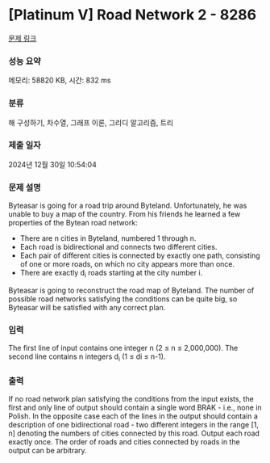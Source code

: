 # [Platinum V] Road Network 2 - 8286 

[문제 링크](https://www.acmicpc.net/problem/8286) 

### 성능 요약

메모리: 58820 KB, 시간: 832 ms

### 분류

해 구성하기, 차수열, 그래프 이론, 그리디 알고리즘, 트리

### 제출 일자

2024년 12월 30일 10:54:04

### 문제 설명

<p>Byteasar is going for a road trip around Byteland. Unfortunately, he was unable to buy a map of the country. From his friends he learned a few properties of the Bytean road network:</p>

<ul>
	<li>There are n cities in Byteland, numbered 1 through n.</li>
	<li>Each road is bidirectional and connects two different cities.</li>
	<li>Each pair of different cities is connected by exactly one path, consisting of one or more roads, on which no city appears more than once.</li>
	<li>There are exactly d<sub>i</sub> roads starting at the city number i.</li>
</ul>

<p>Byteasar is going to reconstruct the road map of Byteland. The number of possible road networks satisfying the conditions can be quite big, so Byteasar will be satisfied with any correct plan.</p>

### 입력 

 <p>The first line of input contains one integer n (2 ≤ n ≤ 2,000,000). The second line contains n integers d<sub>i</sub> (1 ≤ di ≤ n-1).</p>

### 출력 

 <p>If no road network plan satisfying the conditions from the input exists, the first and only line of output should contain a single word BRAK - i.e., none in Polish. In the opposite case each of the lines in the output should contain a description of one bidirectional road - two different integers in the range [1, n] denoting the numbers of cities connected by this road. Output each road exactly once. The order of roads and cities connected by roads in the output can be arbitrary.</p>

